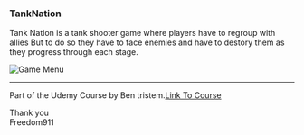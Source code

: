 ### TankNation
Tank Nation is a tank shooter game where players have to regroup with allies But to do so they have to face enemies and have to destory them as they progress through each stage.

![Game Menu](https://freedom911blog.files.wordpress.com/2017/04/screenshot-e1491301737631.jpg)
____
Part of the Udemy Course by Ben tristem.[Link To Course](https://www.udemy.com/unrealcourse/)

Thank you <br />
Freedom911 

